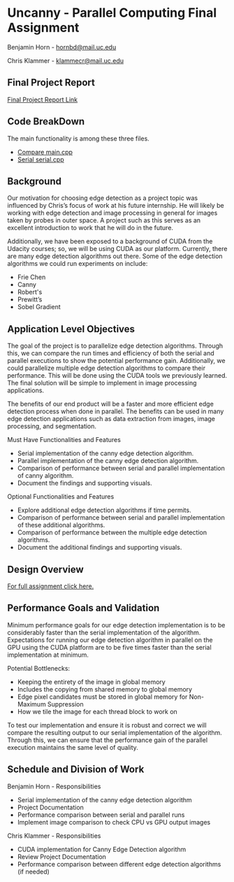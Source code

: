# Uncanny - Parallel Computing Final Assignment
Benjamin Horn - hornbd@mail.uc.edu

Chris Klammer - klammecr@mail.uc.edu

## Final Project Report
[Final Project Report Link](https://docs.google.com/document/d/1kwieEjQPy-1_5hu6fqBapzr9CZg_Kduay8AGREue0_o/edit?usp=sharing)

## Code BreakDown

The main functionality is among these three files.

 - [Compare main.cpp](https://github.com/hornbd96/uncanny/blob/master/compare/main.cpp)
 - [Serial serial.cpp](https://github.com/hornbd96/uncanny/blob/master/compare/main.cpp)

## Background
Our motivation for choosing edge detection as a project topic was influenced by Chris’s focus of work at his future internship. He will likely be working with edge detection and image processing in general for images taken by probes in outer space. A project such as this serves as an excellent introduction to work that he will do in the future.

Additionally, we have been exposed to a background of CUDA from the Udacity courses; so, we will be using CUDA as our platform. Currently, there are many edge detection algorithms out there. Some of the edge detection algorithms we could run experiments on include:

 - Frie Chen
 - Canny
 - Robert's
 - Prewitt’s
 - Sobel Gradient

## Application Level Objectives
The goal of the project is to parallelize edge detection algorithms. Through this, we can compare the run times and efficiency of both the serial and parallel executions to show the potential performance gain. Additionally, we could parallelize multiple edge detection algorithms to compare their performance. This will be done using the CUDA tools we previously learned. The final solution will be simple to implement in image processing applications.

The benefits of our end product will be a faster and more efficient edge detection process when done in parallel. The benefits can be used in many edge detection applications such as data extraction from images, image processing, and segmentation.

Must Have Functionalities and Features
 - Serial implementation of the canny edge detection algorithm.
 - Parallel implementation of the canny edge detection algorithm.
 - Comparison of performance between serial and parallel implementation of canny algorithm.
 - Document the findings and supporting visuals.

Optional Functionalities and Features
 - Explore additional edge detection algorithms if time permits.
 - Comparison of performance between serial and parallel implementation of these additional algorithms.
 - Comparison of performance between the multiple edge detection algorithms.
 - Document the additional findings and supporting visuals.

## Design Overview

[For full assignment click here.](https://docs.google.com/document/d/10MgV2Bd2kwDwLw-Y-uwgxVlDKIK5PxdYGMFzr4ZmF3M/edit?usp=sharing)

## Performance Goals and Validation
Minimum performance goals for our edge detection implementation is to be considerably faster than the serial implementation of the algorithm. Expectations for running our edge detection algorithm in parallel on the GPU using the CUDA platform are to be five times faster than the serial implementation at minimum.

Potential Bottlenecks:
 - Keeping the entirety of the image in global memory
 - Includes the copying from shared memory to global memory
 - Edge pixel candidates must be stored in global memory for Non-Maximum Suppression
 - How we tile the image for each thread block to work on 

 To test our implementation and ensure it is robust and correct we will compare the resulting output to our serial implementation of the algorithm. Through this, we can ensure that the performance gain of the parallel execution maintains the same level of quality. 

## Schedule and Division of Work
Benjamin Horn - Responsibilities
 - Serial implementation of the canny edge detection algorithm
 - Project Documentation
 - Performance comparison between serial and parallel runs
 - Implement image comparison to check CPU vs GPU output images

Chris Klammer - Responsibilities
 - CUDA implementation for Canny Edge Detection algorithm
 - Review Project Documentation
 - Performance comparison between different edge detection algorithms (if needed)
